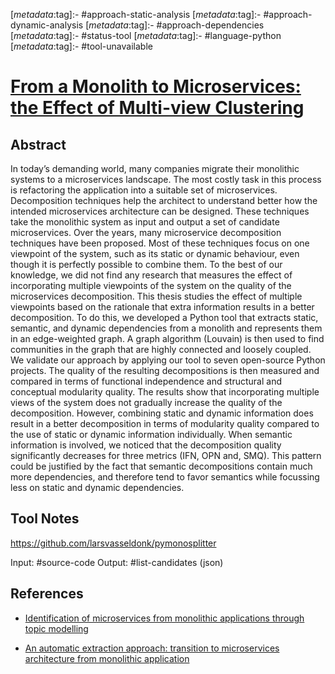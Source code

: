 <!-- deno-fmt-ignore-start -->

[_metadata_:tag]:- #approach-static-analysis
[_metadata_:tag]:- #approach-dynamic-analysis
[_metadata_:tag]:- #approach-dependencies
[_metadata_:tag]:- #status-tool
[_metadata_:tag]:- #language-python
[_metadata_:tag]:- #tool-unavailable

<!-- deno-fmt-ignore-end -->

# [From a Monolith to Microservices: the Effect of Multi-view Clustering](https://doi.org/20.500.12932/148)

## Abstract

In today’s demanding world, many companies migrate their monolithic systems to a
microservices landscape. The most costly task in this process is refactoring the
application into a suitable set of microservices. Decomposition techniques help
the architect to understand better how the intended microservices architecture
can be designed. These techniques take the monolithic system as input and output
a set of candidate microservices. Over the years, many microservice
decomposition techniques have been proposed. Most of these techniques focus on
one viewpoint of the system, such as its static or dynamic behaviour, even
though it is perfectly possible to combine them. To the best of our knowledge,
we did not find any research that measures the effect of incorporating multiple
viewpoints of the system on the quality of the microservices decomposition. This
thesis studies the effect of multiple viewpoints based on the rationale that
extra information results in a better decomposition. To do this, we developed a
Python tool that extracts static, semantic, and dynamic dependencies from a
monolith and represents them in an edge-weighted graph. A graph algorithm
(Louvain) is then used to find communities in the graph that are highly
connected and loosely coupled. We validate our approach by applying our tool to
seven open-source Python projects. The quality of the resulting decompositions
is then measured and compared in terms of functional independence and structural
and conceptual modularity quality. The results show that incorporating multiple
views of the system does not gradually increase the quality of the
decomposition. However, combining static and dynamic information does result in
a better decomposition in terms of modularity quality compared to the use of
static or dynamic information individually. When semantic information is
involved, we noticed that the decomposition quality significantly decreases for
three metrics (IFN, OPN and, SMQ). This pattern could be justified by the fact
that semantic decompositions contain much more dependencies, and therefore tend
to favor semantics while focussing less on static and dynamic dependencies.

## Tool Notes

https://github.com/larsvasseldonk/pymonosplitter

Input: #source-code 
Output: #list-candidates (json)

## References

- [Identification of microservices from monolithic applications through topic modelling](./identification-of-microservices-from-monolithic-applications-through-topic-modelling.md)

- [An automatic extraction approach: transition to microservices architecture from monolithic application](./an-automatic-extraction-approach-transition-to-microservices-architecture-from-monolithic-application.md)
